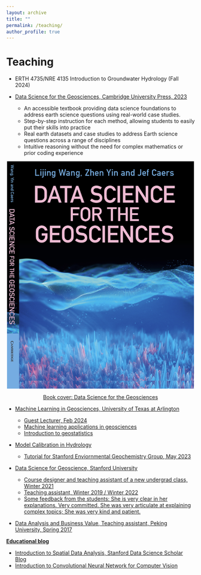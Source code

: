 ```yaml
---
layout: archive
title: ""
permalink: /teaching/
author_profile: true
---
```


# Teaching

- ERTH 4735/NRE 4135 Introduction to Groundwater Hydrology (Fall 2024)

- [Data Science for the Geosciences, Cambridge University Press, 2023](https://www.cambridge.org/highereducation/books/data-science-for-the-geosciences/64E10197819920B0B5F36472B3B872C4#overview)
	- An accessible textbook providing data science foundations to address earth science questions using real-world case studies.
	- Step-by-step instruction for each method, allowing students to easily put their skills into practice
	- Real earth datasets and case studies to address Earth science questions across a range of disciplines
	- Intuitive reasoning without the need for complex mathematics or prior coding experience


<a href="https://www.cambridge.org/highereducation/books/data-science-for-the-geosciences/64E10197819920B0B5F36472B3B872C4#overview">
  <img src="/images/DS4GS_cover.png" alt="DS4GS_cover" style="max-width: 500px; display: block; margin: 0 auto;">
  <p style="text-align: center;">Book cover: Data Science for the Geosciences</p>


- Machine Learning in Geosciences, University of Texas at Arlington
  - Guest Lecturer, Feb 2024
  - Machine learning applications in geosciences
  - Introduction to geostatistics 

- Model Calibration in Hydrology
	- Tutorial for Stanford Enviornmental Geochemistry Group, May 2023

- Data Science for Geoscience, Stanford University
	- Course designer and teaching assistant of a new undergrad class, Winter 2021
	- Teaching assistant, Winter 2019 / Winter 2022 
	- Some feedback from the students: She is very clear in her explanations. Very committed. She was very articulate at explaining complex topics; She was very kind and patient. 

- Data Analysis and Business Value, Teaching assistant, Peking University, Spring 2017


**Educational blog**

- [Introduction to Spatial Data Analysis, Stanford Data Science Scholar Blog](https://datascience.stanford.edu/news/scholar-blog-introduction-spatial-data-analysis)
- [Introduction to Convolutional Neural Network for Computer Vision](https://github.com/lijingwang/dssg_cv_tutorial)